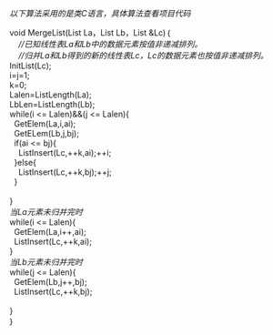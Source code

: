 *以下算法采用的是类C语言，具体算法查看项目代码*

void MergeList(List La，List Lb，List &Lc)｛
	<br>&nbsp;&nbsp;&nbsp;&nbsp;*//已知线性表La和Lb中的数据元素按值非递减排列。*
	<br>&nbsp;&nbsp;&nbsp;&nbsp;*//归并La和Lb得到的新的线性表Lc，Lc的数据元素也按值非递减排列。*
	<javascript>InitList(Lc);
	<br>i=j=1;
	<br>k=0;
	<br>Lalen=ListLength(La);
	<br>LbLen=ListLength(Lb);
	<br>while(i <= Lalen)&&(j <= Lalen){
		<br>&nbsp;&nbsp;GetElem(La,i,ai);
		<br>&nbsp;&nbsp;GetELem(Lb,j,bj);
		<br>&nbsp;&nbsp;if(ai <= bj){
			<br>&nbsp;&nbsp;&nbsp;&nbsp;ListInsert(Lc,++k,ai);++i;
		<br>&nbsp;&nbsp;}else{
			<br>&nbsp;&nbsp;&nbsp;&nbsp;ListInsert(Lc,++k,bj);++j;
		<br>&nbsp;&nbsp;}	
	<br>}
	<br>*当La元素未归并完时*
	<br>while(i <= Lalen){
		<br>&nbsp;&nbsp;GetElem(La,i++,ai);
		<br>&nbsp;&nbsp;ListInsert(Lc,++k,ai);
	<br>}
	<br>*当Lb元素未归并完时*
	<br>while(j <= Lalen){
		<br>&nbsp;&nbsp;GetElem(Lb,j++,bj);
		<br>&nbsp;&nbsp;ListInsert(Lc,++k,bj);	
	<br>}
	</javascript>
<br>｝
